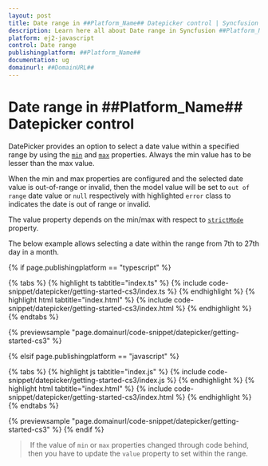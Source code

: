 ```yaml
---
layout: post
title: Date range in ##Platform_Name## Datepicker control | Syncfusion
description: Learn here all about Date range in Syncfusion ##Platform_Name## Datepicker control of Syncfusion Essential JS 2 and more.
platform: ej2-javascript
control: Date range 
publishingplatform: ##Platform_Name##
documentation: ug
domainurl: ##DomainURL##
---
```


# Date range in ##Platform_Name## Datepicker control

DatePicker provides an option to select a date value within a specified range by using the [`min`](../api/datepicker/#min) and [`max`](../api/datepicker/#max) properties. Always the min value has to be lesser than the max value.

When the min and max properties are configured and the selected date value is out-of-range or invalid, then the model value will be set to `out of range` date value or `null` respectively with highlighted `error` class to indicates the date is out of range or invalid.

The value property depends on the min/max with respect to [`strictMode`](./strict-mode) property.

The below example allows selecting a date within the range from 7th to 27th day in a month.

{% if page.publishingplatform == "typescript" %}

 {% tabs %}
{% highlight ts tabtitle="index.ts" %}
{% include code-snippet/datepicker/getting-started-cs3/index.ts %}
{% endhighlight %}
{% highlight html tabtitle="index.html" %}
{% include code-snippet/datepicker/getting-started-cs3/index.html %}
{% endhighlight %}
{% endtabs %}
        
{% previewsample "page.domainurl/code-snippet/datepicker/getting-started-cs3" %}

{% elsif page.publishingplatform == "javascript" %}

{% tabs %}
{% highlight js tabtitle="index.js" %}
{% include code-snippet/datepicker/getting-started-cs3/index.js %}
{% endhighlight %}
{% highlight html tabtitle="index.html" %}
{% include code-snippet/datepicker/getting-started-cs3/index.html %}
{% endhighlight %}
{% endtabs %}

{% previewsample "page.domainurl/code-snippet/datepicker/getting-started-cs3" %}
{% endif %}

> If the value of `min` or `max` properties changed through code behind, then you have to update the `value` property to set within the range.